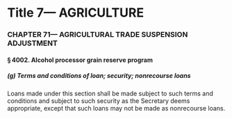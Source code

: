 
# Title 7— AGRICULTURE
### CHAPTER 71— AGRICULTURAL TRADE SUSPENSION ADJUSTMENT
#### § 4002. Alcohol processor grain reserve program
##### (g) Terms and conditions of loan; security; non­recourse loans

Loans made under this section shall be made subject to such terms and conditions and subject to such security as the Secretary deems appropriate, except that such loans may not be made as nonrecourse loans.
